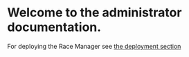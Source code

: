 # Welcome to the administrator documentation.

For deploying the Race Manager see [the deployment section](deployment.md)